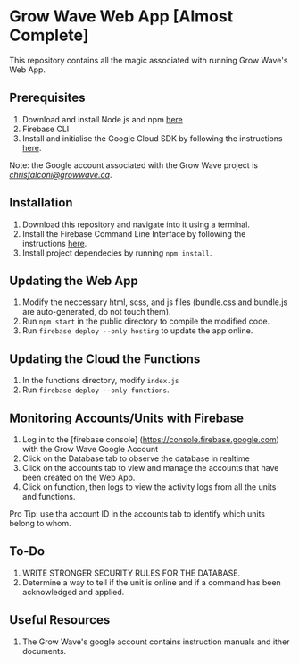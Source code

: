 # Grow Wave Web App [Almost Complete]

This repository contains all the magic associated with running Grow Wave's Web App.

## Prerequisites

1. Download and install Node.js and npm [here](https://nodejs.org/en/)
2. Firebase CLI
2. Install and initialise the Google Cloud SDK by following the instructions [here](https://cloud.google.com/sdk/docs/quickstart-windows).

Note: the Google account associated with the Grow Wave project is *chrisfalconi@growwave.ca*.

## Installation

1. Download this repository and navigate into it using a terminal.
2. Install the  Firebase Command Line Interface by following the instructions [here](https://codelabs.developers.google.com/codelabs/firestore-web/#3).
3. Install project dependecies by running ```npm install```.

## Updating the Web App

1. Modify the neccessary html, scss, and js files (bundle.css and bundle.js are auto-generated, do not touch them). 
2. Run ```npm start``` in the public directory to compile the modified code.
3. Run ```firebase deploy --only hosting``` to update the app online.


## Updating the Cloud the Functions

1. In the functions directory, modify ```index.js```
2. Run ```firebase deploy --only functions```.

## Monitoring Accounts/Units with Firebase

1. Log in to the [firebase console] (https://console.firebase.google.com) with the Grow Wave Google Account
2. Click on the Database tab to observe the database in realtime
3. Click on the accounts tab to view and manage the accounts that have been created on the Web App.
4. Click on function, then logs to view the activity logs from all the units and functions.

Pro Tip: use tha account ID in the accounts tab to identify which units belong to whom.

## To-Do 
1. WRITE STRONGER SECURITY RULES FOR THE DATABASE.
2. Determine a way to tell if the unit is online and if a command has been acknowledged and applied.

## Useful Resources

1. The Grow Wave's google account contains instruction manuals and ither documents.
